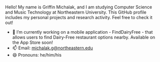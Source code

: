 Hello! My name is Griffin Michalak, and I am studying Computer Science and Music Technology at Northeastern University. This GitHub profile includes my personal projects and research activity. Feel free to check it out!

- 🔭 I’m currently working on a mobile application - FindDairyFree - that allows users to find Dairy-Free restaurant options nearby. Available on the App Store soon!
- 📫 Email: michalak.g@northeastern.edu
- 😄 Pronouns: he/him/his
